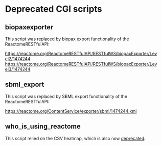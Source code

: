 # Deprecated CGI scripts

## biopaxexporter

This script was replaced by biopax export functionality of the ReactomeRESTfulAPI:

https://reactome.org/ReactomeRESTfulAPI/RESTfulWS/biopaxExporter/Level2/1474244
https://reactome.org/ReactomeRESTfulAPI/RESTfulWS/biopaxExporter/Level3/1474244

## sbml_export

This script was replaced by SBML export functionality of the ReactomeRESTfulAPI:

https://reactome.org/ContentService/exporter/sbml/1474244.xml

## who_is_using_reactome

This script relied on the CSV heatmap, which is also now [deprecated](../../../scripts/deprecated#csv-heatmap).
